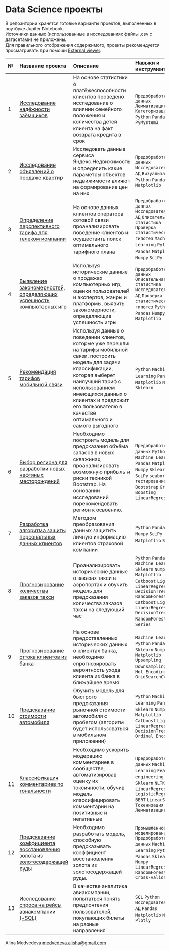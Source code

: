 # Data Science проекты

В репозитории хранятся готовые варианты проектов, выполненных в ноутбуке Jupiter Notebook.  
Источники данных (использованные в исследованиях файлы .csv с датасетами) не приложены.  
Для правильного отображения содержимого, проекты рекомендуется просматривать при помощи [External viewer](https://nbviewer.jupyter.org/).

| №   | **Название проекта**              | **Описание**                                                                     | Навыки и инструменты                            |
| :---| :-------------------------------- |:---------------------------------------------------------------------------------|:------------------------------------------------|
| 1   | [Исследование надёжности заёмщиков](https://github.com/alina-medvedeva/Data_Science_Projects/tree/main/borrower_reliability_research) | На основе статистики о платёжеспособности клиентов проведено исследование о влиянии семейного положения и количества детей клиента на факт возврата кредита в срок | `Предобработка данных` `Лемматизация` `Категоризация` `Python` `Pandas` `PyMystem3` |
| 2 | [Исследование объявлений о продаже квартир](https://github.com/alina-medvedeva/Data_Science_Projects/tree/main/spb_real_estate_eda) | Исследовать данные сервиса Яндекс.Недвижимость и определить какие параметры объектов недвижимости влияют на формирование цен на них| `Предобработка данных` `Исследовательский АД` `Визуализация` `Python` `Pandas` `Matplotlib` |
| 3 | [Определение перспективного тарифа для телеком компании](https://github.com/alina-medvedeva/Data_Science_Projects/tree/main/optimal_tariff_telecom) | На основе данных клиентов оператора сотовой связи проанализировать поведение клиентов и осуществить поиск оптимального тарифного плана | `Предобработка данных` `Исследовательский АД` `Описательная статистика` `Проверка статистических гипотез` `Machine Learning` `Python` `Pandas` `Matplotlib` `Numpy` `SciPy` |
| 4 | [Выявление закономерностей, определяющих успешность компьютерных игр](https://github.com/alina-medvedeva/Data_Science_Projects/tree/main/games_eda) | Используя исторические данные о продажах компьютерных игр, оценки пользователей и экспертов, жанры и платформы, выявить закономерности, определяющие успешность игры  | `Предобработка данных` `Описательная статистика` `Исследовательский АД` `Проверка статистических гипотез` `Python` `Pandas` `Numpy` `SciPy` `Matplotlib` |
| 5 | [Рекомендация тарифов мобильной связи](https://github.com/alina-medvedeva/Data_Science_Projects/tree/main/tariff_recommend_system) | Используя данные о поведении клиентов, которые уже перешли на тарифы мобильной связи, построить модель для задачи классификации, которая выберет наилучший тариф с использованием имеющихся данных о клиентах и предложит его пользователю в качестве оптимального и самого выгодного | `Python` `Machine Learning` `Pandas` `Matplotlib` `Numpy` `Sklearn` |
| 6 | [Выбор региона для разработки новых нефтяных месторождений](https://github.com/alina-medvedeva/Data_Science_Projects/tree/main/oil_well_loc) | Необходимо построить модель для предсказания объёма запасов в новых скважинах, проанализировать возможную прибыль и риски техникой Bootstrap. На основании исследований порекомендовать регион к освоению. | `Предобработка данных` `Python` `Machine Learning` `Pandas` `Matplotlib` `Numpy` `Sklearn` `SciPy` `seaborn` `A/B-тестирование` `Bootstrap` `Gradient Boosting` `LinearRegression` |
| 7 | [Разработка алгоритма защиты персональных данных клиентов](https://github.com/alina-medvedeva/Data_Science_Projects/tree/main/personal_data_protection) | Методом преобразования данных защитить личную информацию клиентов страховой компании | `Python` `Pandas` `Numpy` `SciPy` `Matplotlib` `Sklearn` |
| 8 | [Прогнозирование количества заказов такси](https://github.com/alina-medvedeva/Data_Science_Projects/tree/main/taxi_time_series) | Проанализировать исторические данные о заказах такси в аэропортах и обучить модель для предсказания количества заказов такси на следующий час | `Python` `Pandas` `Machine Learning` `Sklearn` `Numpy` `Matplotlib` `Catboost` `LightGBM` `LinearRegression` `DecisionTree` `RandomForest` `Catboost` `LightGBM` `LinearRegression` `DecisionTree` `RandomForest` `Time Series` |
| 9 | [Прогнозирование оттока клиентов из банка](https://github.com/alina-medvedeva/Data_Science_Projects/tree/main/churn_clients_bank) | На основе предоставленных исторических данных о клиентах банка, необходимо спрогнозировать вероятность ухода клиента из банка в ближайшее время | `Machine Learning` `Python` `Pandas` `Sklearn` `Numpy` `Matplotlib` `Upsampling` `Downsampling` `One-Hot Encoding` `GridSearchCV` |
| 10 | [Предсказание стоимости автомобиля](https://github.com/alina-medvedeva/Data_Science_Projects/tree/main/auto_price_prediction) | Обучить модель для быстрого предсказания рыночной стоимости автомобиля с пробегом (алгоритм будет использоваться в мобильном приложении)| `Python` `Machine Learning` `Pandas` `Sklearn` `Numpy` `Matplotlib` `Catboost` `LightGBM` `LinearRegression` `DecisionTree` `Ordinal Encoding` |
| 11 | [Классификация комментариев по тональности](https://github.com/alina-medvedeva/Data_Science_Projects/tree/main/toxic_comments) | Необходимо ускорить модерацию комментариев в сообществе, автоматизировав оценку их токсичности, обучив модель классифицировать комментарии на позитивные и негативные | `Предобработка данных` `Machine Learning` `Feature engineering` `Pandas` `Sklearn` `NLTK` `Numpy` `LinearRegression` `LogisticRegression` `BERT` `LinearSVC` `Токенизация` `Лемматизация`|
| 12 | [Предсказание коэффициента восстановления золота из золотосодержащей руды](https://github.com/alina-medvedeva/Data_Science_Projects/tree/main/gold_prediction) | Необходимо разработать модель, способную предсказывать коэффициент восстановления золота из золотосодержащей руды. | `Промышленное моделирование` `Предобработка данных` `Machine Learning` `Python` `Pandas` `Sklearn` `Numpy` `LinearRegression` `RandomForest` `Cross-validation`|
| 13 | [Исследование спроса на рейсы авиакомпании (+SQL)]() | В качестве аналитика авиакомпании, попытаться понять предпочтения пользователей, покупающих билеты на разные направления |  `SQL` `Python` `Исследовательский АД` `Pandas` `Matplotlib` `Numpy` `Plotly` |

Alina Medvedeva medvedeva.alisha@gmail.com

